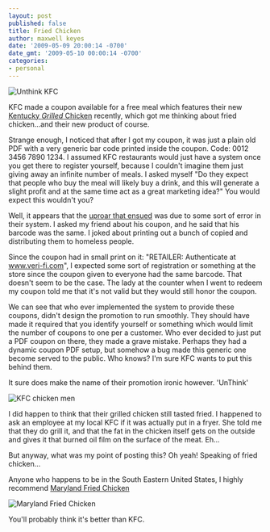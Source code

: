 ```yaml
---
layout: post
published: false
title: Fried Chicken
author: maxwell keyes
date: '2009-05-09 20:00:14 -0700'
date_gmt: '2009-05-10 00:00:14 -0700'
categories:
- personal
---
```


![Unthink KFC]({{site.assets.url_prefix}}/images/posts/kfc-unthink.jpg "Unthink KFC")

KFC made a coupon available for a free meal which features their new [Kentucky
*Grilled* Chicken](http://www.unthinkfc.com/) recently, which got me thinking
about fried chicken...and their new product of course.

Strange enough, I noticed that after I got my coupon, it was just a plain old
PDF with a very generic bar code printed inside the coupon. Code: 0012 3456 7890
1234. I assumed KFC restaurants would just have a system once you get there to
register yourself, because I couldn't imagine them just giving away an infinite
number of meals. I asked myself "Do they expect that people who buy the meal
will likely buy a drink, and this will generate a slight profit and at the same
time act as a great marketing idea?" You would expect this wouldn't you?

Well, it appears that the [uproar that
ensued](http://www.sundayherald.com/international/shinternational/display.var.2507175.0.0.php)
was due to some sort of error in their system. I asked my friend about his
coupon, and he said that his barcode was the same. I joked about printing out a
bunch of copied and distributing them to homeless people.

Since the coupon had in small print on it: "RETAILER: Authenticate at
www.veri-fi.com", I expected some sort of registration or something at the store
since the coupon given to everyone had the same barcode. That doesn't seem to be
the case. The lady at the counter when I went to redeem my coupon told me that
it's not valid but they would still honor the coupon.

We can see that who ever implemented the system to provide these coupons, didn't
design the promotion to run smoothly. They should have made it required that you
identify yourself or something which would limit the number of coupons to one
per a customer. Who ever decided to just put a PDF coupon on there, they made a
grave mistake. Perhaps they had a dynamic coupon PDF setup, but somehow a bug
made this generic one become served to the public. Who knows? I'm sure KFC wants
to put this behind them.

It sure does make the name of their promotion ironic however. 'UnThink'

![KFC chicken men]({{site.assets.url_prefix}}/images/posts/kfc-chicken-men.gif
"KFC Chicken men")

I did happen to think that their grilled chicken still tasted fried. I happened
to ask an employee at my local KFC if it was actually put in a fryer. She told
me that they do grill it, and that the fat in the chicken itself gets on the
outside and gives it that burned oil film on the surface of the meat. Eh...

But anyway, what was my point of posting this? Oh yeah! Speaking of fried
chicken...

Anyone who happens to be in the South Eastern United States, I highly recommend
[Maryland Fried Chicken](http://www.marylandfriedchicken.com/)

![Maryland Fried
Chicken]({{site.assets.url_prefix}}/images/posts/maryland-fried-chicken.jpg
"Maryland Fried Chicken")

You'll probably think it's better than KFC.

